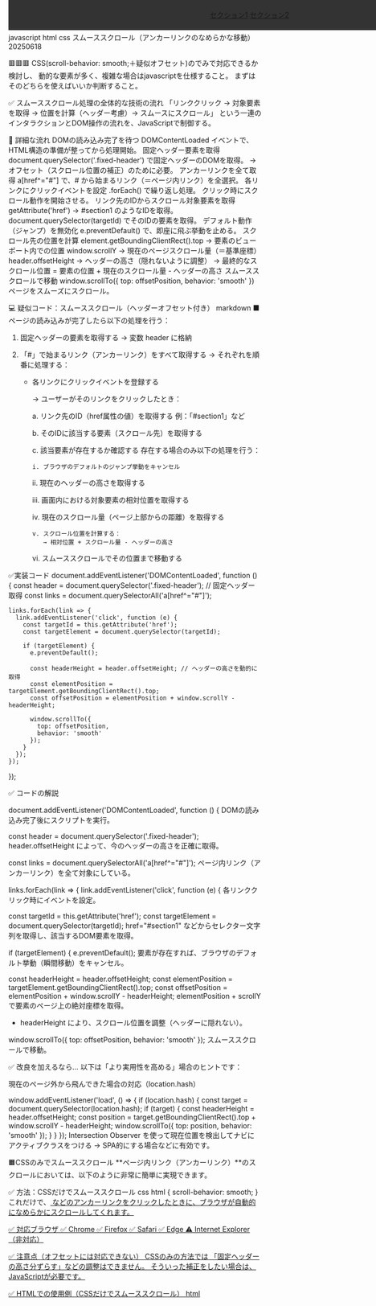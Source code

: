 javascript html css スムーススクロール（アンカーリンクのなめらかな移動）20250618

🟥🟥🟥
CSS(scroll-behavior: smooth;＋疑似オフセット)のでみで対応できるか検討し、
動的な要素が多く、複雑な場合はjavascriptを仕様すること。
まずはそのどちらを使えばいいか判断すること。


✅ スムーススクロール処理の全体的な技術の流れ 
「リンククリック → 対象要素を取得 → 位置を計算（ヘッダー考慮）→ スムースにスクロール」
という一連のインタラクションとDOM操作の流れを、JavaScriptで制御する。

📌 詳細な流れ
DOMの読み込み完了を待つ
DOMContentLoaded イベントで、HTML構造の準備が整ってから処理開始。
固定ヘッダー要素を取得
document.querySelector('.fixed-header') で固定ヘッダーのDOMを取得。
→ オフセット（スクロール位置の補正）のために必要。
アンカーリンクを全て取得
a[href^="#"] で、# から始まるリンク（＝ページ内リンク）を全選択。
各リンクにクリックイベントを設定
.forEach() で繰り返し処理。
クリック時にスクロール動作を開始させる。
リンク先のIDからスクロール対象要素を取得
getAttribute('href') → #section1 のようなIDを取得。
document.querySelector(targetId) でそのIDの要素を取得。
デフォルト動作（ジャンプ）を無効化
e.preventDefault() で、即座に飛ぶ挙動を止める。
スクロール先の位置を計算
element.getBoundingClientRect().top → 要素のビューポート内での位置
window.scrollY → 現在のページスクロール量（＝基準座標）
header.offsetHeight → ヘッダーの高さ（隠れないように調整）
→ 最終的なスクロール位置 = 要素の位置 + 現在のスクロール量 - ヘッダーの高さ
スムーススクロールで移動
window.scrollTo({ top: offsetPosition, behavior: 'smooth' })
ページをスムーズにスクロール。


💻 疑似コード：スムーススクロール（ヘッダーオフセット付き）
markdown
■ ページの読み込みが完了したら以下の処理を行う：

1. 固定ヘッダーの要素を取得する
   → 変数 header に格納

2. 「#」で始まるリンク（アンカーリンク）をすべて取得する
   → それぞれを順番に処理する：

   - 各リンクにクリックイベントを登録する

     → ユーザーがそのリンクをクリックしたとき：

       a. リンク先のID（href属性の値）を取得する
          例：「#section1」など

       b. そのIDに該当する要素（スクロール先）を取得する

       c. 該当要素が存在するか確認する
          存在する場合のみ以下の処理を行う：

         i. ブラウザのデフォルトのジャンプ挙動をキャンセル

        ii. 現在のヘッダーの高さを取得する

       iii. 画面内における対象要素の相対位置を取得する

        iv. 現在のスクロール量（ページ上部からの距離）を取得する

         v. スクロール位置を計算する：
            → 相対位置 + スクロール量 - ヘッダーの高さ

        vi. スムーススクロールでその位置まで移動する

✅実装コード
document.addEventListener('DOMContentLoaded', function () {
    const header = document.querySelector('.fixed-header'); // 固定ヘッダー取得
    const links = document.querySelectorAll('a[href^="#"]');
  
    links.forEach(link => {
      link.addEventListener('click', function (e) {
        const targetId = this.getAttribute('href');
        const targetElement = document.querySelector(targetId);
  
        if (targetElement) {
          e.preventDefault();
  
          const headerHeight = header.offsetHeight; // ヘッダーの高さを動的に取得
          const elementPosition = targetElement.getBoundingClientRect().top;
          const offsetPosition = elementPosition + window.scrollY - headerHeight;
  
          window.scrollTo({
            top: offsetPosition,
            behavior: 'smooth'
          });
        }
      });
    });
  });
  


✅ コードの解説

document.addEventListener('DOMContentLoaded', function () {
DOMの読み込み完了後にスクリプトを実行。

const header = document.querySelector('.fixed-header');
header.offsetHeight によって、今のヘッダーの高さを正確に取得。

const links = document.querySelectorAll('a[href^="#"]');
ページ内リンク（アンカーリンク）を全て対象にしている。

links.forEach(link => {
  link.addEventListener('click', function (e) {
各リンククリック時にイベントを設定。

const targetId = this.getAttribute('href');
const targetElement = document.querySelector(targetId);
href="#section1" などからセレクター文字列を取得し、該当するDOM要素を取得。

if (targetElement) {
  e.preventDefault();
要素が存在すれば、ブラウザのデフォルト挙動（瞬間移動）をキャンセル。

const headerHeight = header.offsetHeight;
const elementPosition = targetElement.getBoundingClientRect().top;
const offsetPosition = elementPosition + window.scrollY - headerHeight;
elementPosition + scrollY で要素のページ上の絶対座標を取得。

- headerHeight により、スクロール位置を調整（ヘッダーに隠れない）。

window.scrollTo({
  top: offsetPosition,
  behavior: 'smooth'
});
スムーススクロールで移動。

✅ 改良を加えるなら…
以下は「より実用性を高める」場合のヒントです：

現在のページ外から飛んできた場合の対応（location.hash）

window.addEventListener('load', () => {
  if (location.hash) {
    const target = document.querySelector(location.hash);
    if (target) {
      const headerHeight = header.offsetHeight;
      const position = target.getBoundingClientRect().top + window.scrollY - headerHeight;
      window.scrollTo({ top: position, behavior: 'smooth' });
    }
  }
});
Intersection Observer を使って現在位置を検出してナビにアクティブクラスをつける
→ SPA的にする場合などに有効です。




🟧CSSのみでスムーススクロール
**ページ内リンク（アンカーリンク）**のスクロールにおいては、以下のように非常に簡単に実現できます。

✅ 方法：CSSだけでスムーススクロール
css
html {
  scroll-behavior: smooth;
}
これだけで、<a href="#section1"> などのアンカーリンクをクリックしたときに、ブラウザが自動的になめらかにスクロールしてくれます。

✅ 対応ブラウザ
✅ Chrome
✅ Firefox
✅ Safari
✅ Edge
⚠ Internet Explorer（非対応）

✅ 注意点（オフセットには対応できない）
CSSのみの方法では 「固定ヘッダーの高さ分ずらす」などの調整はできません。
そういった補正をしたい場合は、JavaScriptが必要です。

✅ HTMLでの使用例（CSSだけでスムーススクロール）
html
<!DOCTYPE html>
<html lang="ja">
<head>
  <meta charset="UTF-8">
  <title>CSSスムーススクロール</title>
  <style>
    html {
      scroll-behavior: smooth;
    }
    header {
      position: fixed;
      top: 0;
      width: 100%;
      height: 60px;
      background: #333;
      color: #fff;
      line-height: 60px;
      text-align: center;
    }
    section {
      margin-top: 80px;
      padding: 100vh 20px;
      border-bottom: 1px solid #ccc;
    }
  </style>
</head>
<body>

<header>
  <a href="#section2" style="color:white;">セクション2へ</a>
</header>

<section id="section1">
  <h2>セクション1</h2>
</section>

<section id="section2">
  <h2>セクション2</h2>
</section>

</body>
</html>
✅ まとめ
内容	                        可否
なめらかなスクロール	        ✅ CSSだけで可能（scroll-behavior: smooth;）
オフセット（固定ヘッダー調整）	 ❌ JavaScriptが必要


実務では以下のように使い分けられるのが主流：

✅ 実務での主流パターン
手法	                                        主な用途	                                        実務での採用度	                                補足
CSSのみ（scroll-behavior: smooth;）	    オフセット不要なシンプルなページ（例：LP、静的ページ）	        ⭐️⭐️⭐️⭐️（多くのケースでOK）	        手軽・軽量。メンテナンス性◎。
JavaScriptで動的オフセット調整あり	     固定ヘッダーがあるUIや、SPA・WordPressなど複雑な構造	        ⭐️⭐️⭐️⭐️⭐️（中〜大規模サイトで主流）	 UXの正確性が求められる場面では必須。

🔍 実務現場での選択の基準
🟡CSSのみでOKなケース（簡易）
    固定ヘッダーが無いか、アンカーリンク先に被っても問題が無い
    ページが静的でシンプル（LP、会社紹介ページなど）
    ページ内リンク数が少ない

🟡JavaScriptを使うべきケース（実務の定番）
    固定ヘッダーが被って内容が隠れてしまう
    ヘッダーの高さが動的に変化する（レスポンシブ、スクロールで縮むなど）
    WordPressやSPAでURLのハッシュ遷移の制御も行いたい
    UI/UXを細かくコントロールしたい（たとえばスクロール時間やアニメーション）

✅ 結論
小規模サイト・試作・簡易デモ → CSSだけ
実務的なサイト・ヘッダーあり → JavaScriptが主流



🟥🟥🟥
レスポンシブ対応の「CSSだけでオフセット風に見せる方法」　疑似オフセット
スクロール先が固定ヘッダーに隠れないように、ヘッダーの高さに応じて擬似スペース（オフセット）を変える方法です。

✅ 想定条件
ヘッダー高さは：
スマホ（～768px）では 50px
PC（769px～）では 80px

🔧 HTML（そのままでOK）
html
<header class="fixed-header">
  <a href="#section1">セクション1</a>
  <a href="#section2">セクション2</a>
</header>

<main>
  <section id="section1" class="section scroll-offset">
    <h2>セクション1</h2>
    <p>ここはセクション1の内容です。</p>
  </section>

  <section id="section2" class="section scroll-offset">
    <h2>セクション2</h2>
    <p>ここはセクション2の内容です。</p>
  </section>
</main>

🎨 CSS（メディアクエリで高さ変更）
css
html {
  scroll-behavior: smooth;
}

body {
  margin: 0;
  font-family: sans-serif;
}

/* 固定ヘッダー（レスポンシブ） */
.fixed-header {
  position: fixed;
  top: 0;
  left: 0;
  right: 0;
  height: 80px; /* PCデフォルト */
  background: #333;
  color: white;
  display: flex;
  gap: 20px;
  align-items: center;
  padding-left: 20px;
  z-index: 1000;
}

@media (max-width: 768px) {
  .fixed-header {
    height: 50px;
  }
}

/* セクション本体 */
.section {
  padding: 100vh 20px;
  border-bottom: 1px solid #ccc;
}

/* 擬似オフセット（デフォルト: 80px） */
.scroll-offset {
  position: relative;
}

.scroll-offset::before {
  content: "";
  display: block;
  height: 80px;
  margin-top: -80px;
  visibility: hidden;
}

@media (max-width: 768px) {
  .scroll-offset::before {
    height: 50px;
    margin-top: -50px;
  }
}
✅ ポイントまとめ
機能	                                            説明
scroll-offset::before	                    スクロール時の「透明スペース」
height / margin-top をメディアクエリで調整	  固定ヘッダーの高さと一致させてオフセット風に表示
visibility: hidden	                        視覚的には表示しない透明なブロック

✅ メリット・用途
JavaScriptなしで、レスポンシブでもオフセット対応できる
LPや静的ページ、WordPressのカスタマイズでも使いやすい
ヘッダーの高さが明確に決まっている場合に最適


🟥🟥🟥実務
企業用ホームぺージ10P程度なら疑似オフセットでほとんど対応可能

✅ CSSだけで対応可能な理由
理由	                    解説
ナビのリンク数が限られる	多くても数本のアンカーリンク（例：会社概要、サービス、アクセスなど）に限定されるため、個別に調整しやすい。
ヘッダー高さが固定的	    固定ヘッダーが画面サイズで変わっても、media queryで十分対応できる。
JavaScriptに依存しない	   初期表示・UXを軽く保ちたいコーポレートサイトには「非JS依存」はむしろ好都合。
CMSでも扱いやすい	       WordPressやSTUDIOなどで管理する場合でも、スタイルクラスを付けるだけで済む。

🔧 こんな構成なら完全対応できます
固定ヘッダー（PC/SPで高さが異なる）
トップページ内にある「スクロールリンク」
例：#about, #services, #contact
各セクションに .scroll-offset を追加するだけ
CSSはメディアクエリで高さ切替するだけ

⚠️ JSが必要になるケース（参考）
疑似オフセットで足りないケースも知っておくと◎：
ヘッダーがスクロールで高さが変わる（例：スクロールで小さくなる）
SPA構成で動的にDOMが変わる
ヘッダーが透過＋背景に溶け込む演出
アンカーリンクが別ページからのリンク（JSのスムーススクロール制御が便利）

✅ 結論
静的なページ構成・シンプルな構造の企業サイトなら、CSSだけの疑似オフセットがベスト。
高速・軽量で、更新もしやすく、JSバグの心配もありません。
ユーザーにもやさしく、制作側にも効率的です。